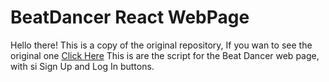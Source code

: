 # BeatDancer React WebPage
Hello there!
This is a copy of the original repository, If you wan to see the original one [Click Here](https://github.com/Bastian1110/BeatDancer-React)
This is are the script for the Beat Dancer web page, with si Sign Up and Log In buttons.
